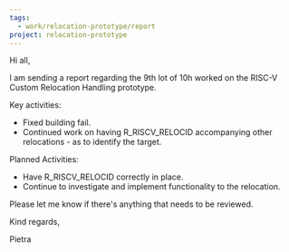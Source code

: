 ```yaml
---
tags:
  - work/relocation-prototype/report
project: relocation-prototype
---
```

Hi all,

I am sending a report regarding the 9th lot of 10h worked on the RISC-V
Custom Relocation Handling prototype.

Key activities:
* Fixed building fail.
* Continued work on having R_RISCV_RELOCID accompanying other relocations - as to identify the target.

Planned Activities:
* Have R_RISCV_RELOCID correctly in place.
* Continue to investigate and implement functionality to the relocation.

Please let me know if there's anything that needs to be reviewed.

Kind regards,

Pietra